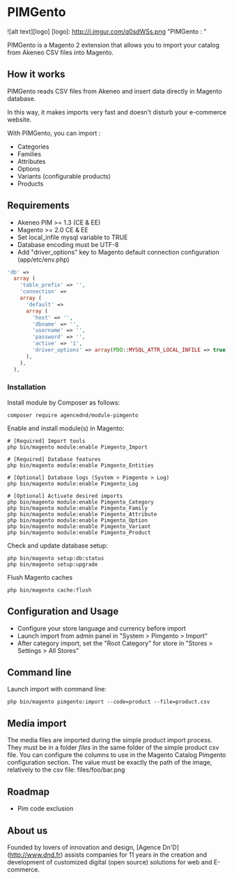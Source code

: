 # PIMGento

![alt text][logo]
[logo]: http://i.imgur.com/q0sdWSs.png "PIMGento : "

PIMGento is a Magento 2 extension that allows you to import your catalog from Akeneo CSV files into Magento.

## How it works

PIMGento reads CSV files from Akeneo and insert data directly in Magento database.

In this way, it makes imports very fast and doesn't disturb your e-commerce website.

With PIMGento, you can import :
* Categories
* Families
* Attributes
* Options
* Variants (configurable products)
* Products

## Requirements

* Akeneo PIM >= 1.3 (CE & EE)
* Magento >= 2.0 CE & EE
* Set local_infile mysql variable to TRUE
* Database encoding must be UTF-8
* Add "driver_options" key to Magento default connection configuration (app/etc/env.php)

```php
'db' =>
  array (
    'table_prefix' => '',
    'connection' =>
    array (
      'default' =>
      array (
        'host' => '',
        'dbname' => '',
        'username' => '',
        'password' => '',
        'active' => '1',
        'driver_options' => array(PDO::MYSQL_ATTR_LOCAL_INFILE => true),
      ),
    ),
  ),
```

### Installation ###

Install module by Composer as follows:

```shell
composer require agencednd/module-pimgento
```

Enable and install module(s) in Magento:

```shell
# [Required] Import tools
php bin/magento module:enable Pimgento_Import

# [Required] Database features
php bin/magento module:enable Pimgento_Entities

# [Optional] Database logs (System > Pimgento > Log)
php bin/magento module:enable Pimgento_Log

# [Optional] Activate desired imports
php bin/magento module:enable Pimgento_Category
php bin/magento module:enable Pimgento_Family
php bin/magento module:enable Pimgento_Attribute
php bin/magento module:enable Pimgento_Option
php bin/magento module:enable Pimgento_Variant
php bin/magento module:enable Pimgento_Product
```

Check and update database setup:
```shell
php bin/magento setup:db:status
php bin/magento setup:upgrade
```

Flush Magento caches
```shell
php bin/magento cache:flush
```

## Configuration and Usage

* Configure your store language and currency before import
* Launch import from admin panel in "System > Pimgento > Import"
* After category import, set the "Root Category" for store in "Stores > Settings > All Stores"

## Command line

Launch import with command line:

```shell
php bin/magento pimgento:import --code=product --file=product.csv
```

## Media import

The media files are imported during the simple product import process.
They must be in a folder *files* in the same folder of the simple product csv file.
You can configure the columns to use in the Magento Catalog Pimgento configuration section.
The value must be exactly the path of the image, relatively to the csv file: files/foo/bar.png

## Roadmap

* Pim code exclusion

## About us

Founded by lovers of innovation and design, [Agence Dn'D] (http://www.dnd.fr) assists companies for 11 years in the creation and development of customized digital (open source) solutions for web and E-commerce.
